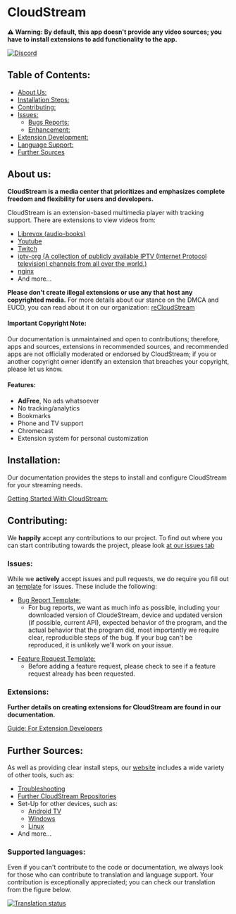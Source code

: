 # CloudStream

**⚠️ Warning: By default, this app doesn't provide any video sources; you have to install extensions to add functionality to the app.**

[![Discord](https://invidget.switchblade.xyz/5Hus6fM)](https://discord.gg/5Hus6fM)


## Table of Contents: 
+ [About Us:](#about_us)
+ [Installation Steps:](#install_rules)
+ [Contributing:](#contributing)
+ [Issues:](#issues)
  + [Bugs Reports:](#bug_report)
  + [Enhancement:](#enhancment)
+ [Extension Development:](#extensions)
+ [Language Support:](#languages)
+ [Further Sources](#contact_and_sources)


<a id="about_us"></a>

## About us: 

**CloudStream is a media center that prioritizes and emphasizes complete freedom and flexibility for users and developers.** 

CloudStream is an extension-based multimedia player with tracking support. There are extensions to view videos from: 

+ [Librevox (audio-books)](https://librivox.org/) 
+ [Youtube](https://www.youtube.com/)
+ [Twitch](https://www.twitch.tv/)
+ [iptv-org (A collection of publicly available IPTV (Internet Protocol television) channels from all over the world.)](https://github.com/iptv-org/iptv) 
+ [nginx](https://nginx.org/)
+ And more... 


**Please don't create illegal extensions or use any that host any copyrighted media.** For more details about our stance on the DMCA and EUCD, you can read about it on our organization: [reCloudStream](https://github.com/recloudstream)

#### Important Copyright Note: 

Our documentation is unmaintained and open to contributions; therefore, apps and sources, extensions in recommended sources, and recommended apps are not officially moderated or endorsed by CloudStream; if you or another copyright owner identify an extension that breaches your copyright, please let us know. 


#### Features:
+ **AdFree**, No ads whatsoever
+ No tracking/analytics
+ Bookmarks
+ Phone and TV support
+ Chromecast
+ Extension system for personal customization


<a id="install_rules"></a>

## Installation: 

Our documentation provides the steps to install and configure CloudStream for your streaming needs.

[Getting Started With CloudStream:](https://recloudstream.github.io/csdocs/)

<a id="contributing"></a>

## Contributing:
We **happily** accept any contributions to our project. To find out where you can start contributing towards the project, please look [at our issues tab](/cloudstream/issues)



<a id="issues"></a> 
 
### Issues: 
While we **actively** accept issues and pull requests, we do require you fill out an [template](https://github.com/recloudstream/cloudstream/issues/new/choose) for issues. These include the following:

<a id="bug_report"></a>

- [Bug Report Template: ](https://github.com/recloudstream/cloudstream/issues/new?assignees=&labels=bug&projects=&template=application-bug.yml)
  - For bug reports, we want as much info as possible, including your downloaded version of CloudeStream, device and updated version (if possible, current API),
    expected behavior of the program, and the actual behavior that the program did, most importantly we require clear, reproducible steps of the bug. If your bug can't be       reproduced, it is unlikely we'll work on your issue.
    
<a id="enhancment"></a>
  
- [Feature Request Template: ](https://github.com/recloudstream/cloudstream/issues/new?assignees=&labels=enhancement&projects=&template=feature-request.yml)
  - Before adding a feature request, please check to see if a feature request already has been requested.  


### Extensions:
 
**Further details on creating extensions for CloudStream are found in our documentation.**

[Guide: For Extension Developers](https://recloudstream.github.io/csdocs/devs/gettingstarted/) 

<a id="contact_and_sources"></a>

## Further Sources: 

As well as providing clear install steps, our [website](https://dweb.link/ipns/cloudstream.on.fleek.co/) includes a wide variety of other tools, such as: 
- [Troubleshooting](https://recloudstream.github.io/csdocs/troubleshooting/)
- [Further CloudStream Repositories](https://recloudstream.github.io/csdocs/repositories/) 
- Set-Up for other devices, such as:
  - [Android TV](https://recloudstream.github.io/csdocs/other-devices/tv/)
  - [Windows](https://recloudstream.github.io/csdocs/other-devices/windows/)
  - [Linux](https://recloudstream.github.io/csdocs/other-devices/linux/)
- And more...

<a id="languages"> </a>  

### Supported languages:

Even if you can't contribute to the code or documentation, we always look for those who can contribute to translation and language support. Your contribution is exceptionally appreciated; you can check our translation from the figure below. 

<a href="https://hosted.weblate.org/engage/cloudstream/">
  <img src="https://hosted.weblate.org/widgets/cloudstream/-/app/multi-auto.svg" alt="Translation status" />
</a>
